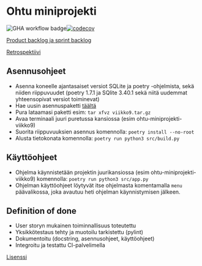 # Ohtu miniprojekti
![GHA workflow badge](https://github.com/erjavaskivuori/ohtu-miniprojekti/workflows/CI/badge.svg)[![codecov](https://codecov.io/github/erjavaskivuori/ohtu-miniprojekti/graph/badge.svg?token=BJ1NFKVKDF)](https://codecov.io/github/erjavaskivuori/ohtu-miniprojekti)

[Product backlog ja sprint backlog](https://docs.google.com/spreadsheets/d/1TeniUNzDz5KInh-D-tHVcKsYnXuUdVKj35sreIyCLF8/edit?usp=sharing)

[Retrospektiivi](https://github.com/erjavaskivuori/ohtu-miniprojekti/blob/main/src/retro.md)

## Asennusohjeet
- Asenna koneelle ajantasaiset versiot SQLite ja poetry -ohjelmista, sekä niiden riippuvuudet (poetry 1.7.1 ja SQlite 3.40.1 sekä niitä uudemmat yhteensopivat versiot toiminevat)
- Hae uusin asennuspaketti [täältä](https://github.com/erjavaskivuori/ohtu-miniprojekti/releases/latest)
- Pura lataamasi paketti esim: `tar xfvz viikko9.tar.gz`
- Avaa terminaali juuri puretussa kansiossa (esim ohtu-miniprojekti-viikko9)
- Suorita riippuvuuksien asennus komennolla: `poetry install --no-root`
- Alusta tietokonata komennolla: `poetry run python3 src/build.py`

## Käyttöohjeet
- Ohjelma käynnistetään projektin juurikansiossa (esim ohtu-miniprojekti-viikko9) komennolla: `poetry run python3 src/app.py`
- Ohjelman käyttöohjeet löytyvät itse ohjelmasta komentamalla `menu` päävalikossa, joka avautuu heti ohjelman käynnistymisen jälkeen.

## Definition of done

- User storyn mukainen toiminnallisuus toteutettu
- Yksikkötestaus tehty ja muotoilu tarkistettu (pylint)
- Dokumentoitu (docstring, asennusohjeet, käyttöohjeet)
- Integroitu ja testattu CI-palvelimella

[Lisenssi](https://github.com/erjavaskivuori/ohtu-miniprojekti/blob/main/LICENSE.md)
